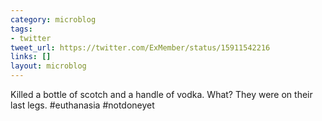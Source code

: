 ```yaml
---
category: microblog
tags:
- twitter
tweet_url: https://twitter.com/ExMember/status/15911542216
links: []
layout: microblog
---
```

Killed a bottle of scotch and a handle of vodka. What? They were on their last legs. #euthanasia #notdoneyet
